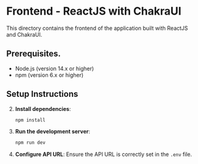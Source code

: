 # Frontend - ReactJS with ChakraUI

This directory contains the frontend of the application built with ReactJS and ChakraUI.

## Prerequisites.

- Node.js (version 14.x or higher)
- npm (version 6.x or higher)

## Setup Instructions



2. **Install dependencies**:
    ```sh
    npm install
    ```

3. **Run the development server**:
    ```sh
    npm run dev
    ```

4. **Configure API URL**:
   Ensure the API URL is correctly set in the `.env` file.

